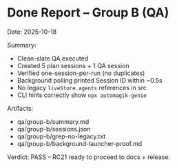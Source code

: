 # Done Report – Group B (QA)
Date: 2025-10-18

Summary:
- Clean-slate QA executed
- Created 5 plan sessions + 1 QA session
- Verified one-session-per-run (no duplicates)
- Background polling printed Session ID within ~0.5s
- No legacy `liveStore.agents` references in src
- CLI hints correctly show `npx automagik-genie`

Artifacts:
- qa/group-b/summary.md
- qa/group-b/sessions.json
- qa/group-b/grep-no-legacy.txt
- qa/group-b/background-launcher-proof.md

Verdict: PASS – RC21 ready to proceed to docs + release.

